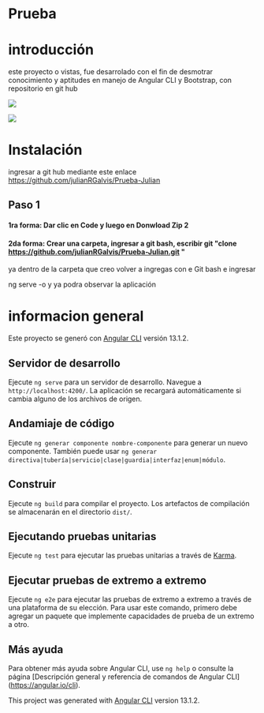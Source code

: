 # Prueba

#  introducción
este proyecto o vistas, fue desarrolado con el fin de desmotrar conocimiento y aptitudes en manejo de Angular CLI y Bootstrap, con repositorio en git hub

![](https://upload.wikimedia.org/wikipedia/commons/thumb/c/cf/Angular_full_color_logo.svg/1200px-Angular_full_color_logo.svg.png)
  <br>
  
  ![](https://i.imgur.com/DRUiMyM.png)
# Instalación 
ingresar a  git hub mediante este enlace 
https://github.com/julianRGalvis/Prueba-Julian

## Paso 1
#### 1ra  forma: Dar clic en Code y luego en Donwload Zip 2
#### 2da forma: Crear una carpeta, ingresar a git bash, escribir git "clone https://github.com/julianRGalvis/Prueba-Julian.git "
 ya dentro de la carpeta que creo volver a ingregas con e Git bash e ingresar 
 
 ng serve -o
 y ya podra observar la aplicación 



# informacion general 


Este proyecto se generó con [Angular CLI](https://github.com/angular/angular-cli) versión 13.1.2.

## Servidor de desarrollo

Ejecute `ng serve` para un servidor de desarrollo. Navegue a `http://localhost:4200/`. La aplicación se recargará automáticamente si cambia alguno de los archivos de origen.

## Andamiaje de código

Ejecute `ng generar componente nombre-componente` para generar un nuevo componente. También puede usar `ng generar directiva|tubería|servicio|clase|guardia|interfaz|enum|módulo`.

## Construir

Ejecute `ng build` para compilar el proyecto. Los artefactos de compilación se almacenarán en el directorio `dist/`.

## Ejecutando pruebas unitarias

Ejecute `ng test` para ejecutar las pruebas unitarias a través de [Karma](https://karma-runner.github.io).

## Ejecutar pruebas de extremo a extremo

Ejecute `ng e2e` para ejecutar las pruebas de extremo a extremo a través de una plataforma de su elección. Para usar este comando, primero debe agregar un paquete que implemente capacidades de prueba de un extremo a otro.

## Más ayuda

Para obtener más ayuda sobre Angular CLI, use `ng help` o consulte la página [Descripción general y referencia de comandos de Angular CLI] (https://angular.io/cli).

This project was generated with [Angular CLI](https://github.com/angular/angular-cli) version 13.1.2.


